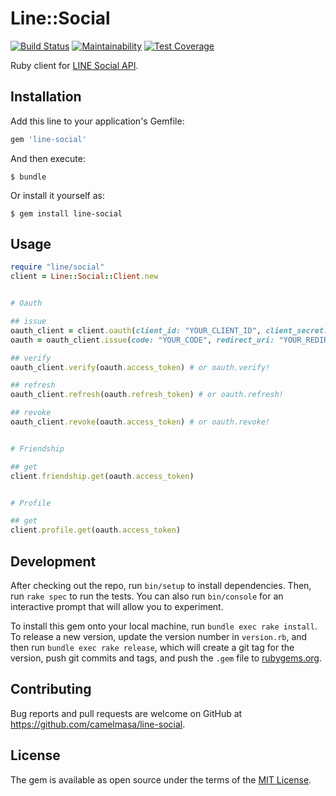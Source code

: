 # Line::Social

[![Build Status](https://travis-ci.org/camelmasa/line-social.png)](https://travis-ci.org/camelmasa/line-social)
[![Maintainability](https://api.codeclimate.com/v1/badges/c74659829afe420dd9e0/maintainability)](https://codeclimate.com/github/camelmasa/line-social/maintainability)
[![Test Coverage](https://api.codeclimate.com/v1/badges/c74659829afe420dd9e0/test_coverage)](https://codeclimate.com/github/camelmasa/line-social/test_coverage)

Ruby client for [LINE Social API](https://developers.line.biz/en/reference/social-api/).

## Installation

Add this line to your application's Gemfile:

```ruby
gem 'line-social'
```

And then execute:

    $ bundle

Or install it yourself as:

    $ gem install line-social

## Usage

```ruby
require "line/social"
client = Line::Social::Client.new


# Oauth

## issue
oauth_client = client.oauth(client_id: "YOUR_CLIENT_ID", client_secret: "YOUR_CLIENT_SECRET")
oauth = oauth_client.issue(code: "YOUR_CODE", redirect_uri: "YOUR_REDIRECT_URI")

## verify
oauth_client.verify(oauth.access_token) # or oauth.verify!

## refresh
oauth_client.refresh(oauth.refresh_token) # or oauth.refresh!

## revoke
oauth_client.revoke(oauth.access_token) # or oauth.revoke!


# Friendship

## get
client.friendship.get(oauth.access_token)


# Profile

## get
client.profile.get(oauth.access_token)
```

## Development

After checking out the repo, run `bin/setup` to install dependencies. Then, run `rake spec` to run the tests. You can also run `bin/console` for an interactive prompt that will allow you to experiment.

To install this gem onto your local machine, run `bundle exec rake install`. To release a new version, update the version number in `version.rb`, and then run `bundle exec rake release`, which will create a git tag for the version, push git commits and tags, and push the `.gem` file to [rubygems.org](https://rubygems.org).

## Contributing

Bug reports and pull requests are welcome on GitHub at https://github.com/camelmasa/line-social.

## License

The gem is available as open source under the terms of the [MIT License](https://opensource.org/licenses/MIT).
